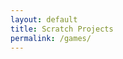 ```yaml
---
layout: default
title: Scratch Projects
permalink: /games/
---
```


<link href="ScratchGame.html" rel="import" />
